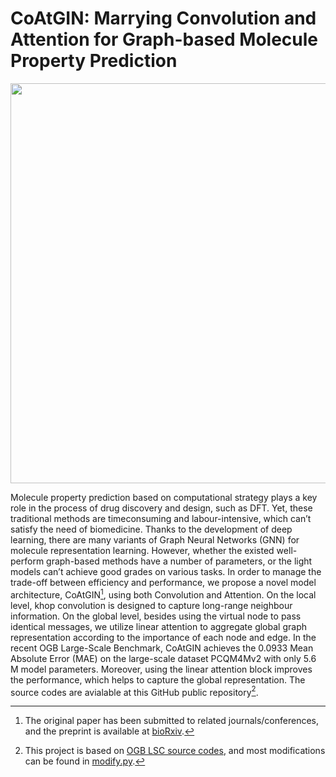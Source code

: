 # CoAtGIN: Marrying Convolution and Attention for Graph-based Molecule Property Prediction

<img src="https://user-images.githubusercontent.com/25788176/187106827-40d240fb-c8c3-49e9-a92c-e31c3d48a43a.png" width="640" />

Molecule property prediction based on computational strategy plays a key role
in the process of drug discovery and design, such as DFT. Yet, these
traditional methods are timeconsuming and labour-intensive, which can’t satisfy
the need of biomedicine. Thanks to the development of deep learning, there are
many variants of Graph Neural Networks (GNN) for molecule representation
learning. However, whether the existed well-perform graph-based methods have a
number of parameters, or the light models can’t achieve good grades on various
tasks. In order to manage the trade-off between efficiency and performance, we
propose a novel model architecture, CoAtGIN[^1], using both Convolution and
Attention. On the local level, khop convolution is designed to capture
long-range neighbour information. On the global level, besides using the
virtual node to pass identical messages, we utilize linear attention to
aggregate global graph representation according to the importance of each node
and edge. In the recent OGB Large-Scale Benchmark, CoAtGIN achieves the 0.0933
Mean Absolute Error (MAE) on the large-scale dataset PCQM4Mv2 with only 5.6 M
model parameters.  Moreover, using the linear attention block improves the
performance, which helps to capture the global representation.  The source
codes are avialable at this GitHub public repository[^2].

[^1]: The original paper has been submitted to related journals/conferences,
and the preprint is available at
[bioRxiv](https://biorxiv.org/cgi/content/short/2022.08.26.505499v1).

[^2]: This project is based on [OGB LSC source
codes](https://github.com/snap-stanford/ogb/tree/master/examples/lsc/wikikg90m-v2),
and most modifications can be found in
[modify.py](https://github.com/xfcui/CoAtGIN/blob/main/src.tiny/modify.py).

